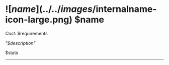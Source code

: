 # ![$name](../../images/$internalname-icon-large.png) $name 
*Cost:* $requirements

*"$description"*

$stats

--- 
